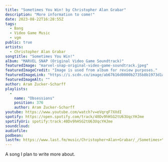 ```yaml
---
title: "Sometimes You Win! by Christopher Alan Grabar"
description: "More information to come!"
date: 2023-08-22T16:28:55Z
tags:
  - Bang
  - Video Game Music
  - vgm
public: true
artists:
  - Christopher Alan Grabar
songtitle: "Sometimes You Win!"
album: "MARVEL SNAP (Original Video Game Soundtrack)"
featuredImage: "marvel-snap-original-video-game-soundtrack.jpeg"
featuredImageCredit: "Image is used from album for review purposes."
featuredImageLink: "https://i.scdn.co/image/ab67616d0000b2735b8b1973d1a1f5bde1caa004"
featuredImageAlt: ""
author: Aram Zucker-Scharff
playlists:
  -
    name: "Obsessions"
    position: 376
    author: Aram Zucker-Scharff
youtube: https://www.youtube.com/watch?v=eVqrqF7XXdI
spotify: https://open.spotify.com/track/40Dv9hHSG2tU63UqcYHJme
spotifyUri: spotify:track:40Dv9hHSG2tU63UqcYHJme
soundcloud:
audiofile:
podbean:
lastfm: https://www.last.fm/music/Christopher+Alan+Grabar/_/Sometimes+You+Win%21
---
```


A song I plan to write more about.
		